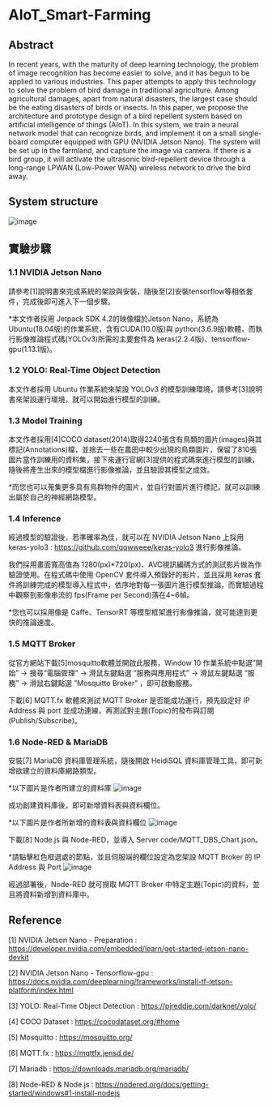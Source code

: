 # AIoT_Smart-Farming

## Abstract
In recent years, with the maturity of deep learning technology, the problem of image recognition has become easier to solve, and it has begun to be applied to various industries. This paper attempts to apply this technology to solve the problem of bird damage in traditional agriculture. Among agricultural damages, apart from natural disasters, the largest case should be the eating disasters of birds or insects. In this paper, we propose the architecture and prototype design of a bird repellent system based on artificial intelligence of things (AIoT). In this system, we train a neural network model that can recognize birds, and implement it on a small single-board computer equipped with GPU (NVIDIA Jetson Nano). The system will be set up in the farmland, and capture the image via camera. If there is a bird group, it will activate the ultrasonic bird-repellent device through a long-range LPWAN  (Low-Power WAN) wireless network  to drive the bird away.

## System structure
![image](https://github.com/TzuHaoTsai/AIoT_Smart-Farming/blob/main/images/System%20structure.png)

## 實驗步驟

### 1.1 NVIDIA Jetson Nano
請參考[1]說明書來完成系統的架設與安裝，隨後至[2]安裝tensorflow等相依套件，完成後即可進入下一個步驟。

*本文作者採用 Jetpack SDK 4.2的映像檔於Jetson Nano，系統為 Ubuntu(18.04版)的作業系統，含有CUDA(10.0版)與 python(3.6.9版)軟體，而執行影像推論程式碼(YOLOv3)所需的主要套件為 keras(2.2.4版)、tensorflow-gpu(1.13.1版)。

### 1.2 YOLO: Real-Time Object Detection
本文作者採用 Ubuntu 作業系統來架設 YOLOv3 的模型訓練環境，請參考[3]說明書來架設運行環境，就可以開始進行模型的訓練。

### 1.3 Model Training
本文作者採用[4]COCO dataset(2014)取得2240張含有鳥類的圖片(images)與其標記(Annotations)檔，並捨去一些在農田中較少出現的鳥類圖片，保留了810張圖片當作訓練用的資料集，接下來運行官網[3]提供的程式碼來進行模型的訓練，隨後將產生出來的模型檔進行影像推論，並且驗證其模型之成效。

*而您也可以蒐集更多具有鳥群物件的圖片，並自行對圖片進行標記，就可以訓練出屬於自己的神經網路模型。

### 1.4 Inference
經過模型的驗證後，若準確率為佳，就可以在 NVIDIA Jetson Nano 上採用 keras-yolo3 : https://github.com/qqwweee/keras-yolo3 進行影像推論。

我們採用畫面寬高值為 1280(px)*720(px)、AVC視訊編碼方式的測試影片做為作驗證使用。在程式碼中使用 OpenCV 套件導入預錄好的影片，並且採用 keras 套件將訓練完成的模型導入程式中，依序地對每一張圖片進行模型推論，而實驗過程中觀察到影像串流的 fps(Frame per Second)落在4~6幀。

*您也可以採用像是 Caffe、TensorRT 等模型框架進行影像推論，就可能達到更快的推論速度。

### 1.5	MQTT Broker
從官方網站下載[5]mosquitto軟體並開啟此服務，Window 10 作業系統中點選”開始” → 搜尋”電腦管理” → 滑鼠左鍵點選 ”服務與應用程式” → 滑鼠左鍵點選 ”服務” → 滑鼠右鍵點選 ”Mosquitto Broker” ，即可啟動服務。

下載[6] MQTT.fx 軟體來測試 MQTT Broker 是否能成功運行，預先設定好 IP Address 與 port 並成功連線，再測試對主題(Topic)的發布與訂閱(Publish/Subscribe)。

### 1.6	Node-RED & MariaDB 
安裝[7] MariaDB 資料庫管理系統，隨後開啟 HeidiSQL 資料庫管理工具，即可新增欲建立的資料庫網路類型。

*以下圖片是作者所建立的資料庫
![image](https://github.com/TzuHaoTsai/AIoT_Smart-Farming/blob/main/images/SQL_1.png)

成功創建資料庫後，即可新增資料表與資料欄位。

*以下圖片是作者所新增的資料表與資料欄位
![image](https://github.com/TzuHaoTsai/AIoT_Smart-Farming/blob/main/images/SQL_2.png)

下載[8] Node.js 與 Node-RED，並導入 Server code/MQTT_DBS_Chart.json。

*請點擊紅色框選處的節點，並且伺服端的欄位設定為您架設 MQTT Broker 的 IP Address 與 Port
![image](https://github.com/TzuHaoTsai/AIoT_Smart-Farming/blob/main/images/NodeRED_1.png)

經過部署後，Node-RED 就可撈取 MQTT Broker 中特定主題(Topic)的資料，並且將資料新增到資料庫中。



## Reference

[1] NVIDIA Jetson Nano - Preparation : https://developer.nvidia.com/embedded/learn/get-started-jetson-nano-devkit

[2] NVIDIA Jetson Nano - Tensorflow-gpu : https://docs.nvidia.com/deeplearning/frameworks/install-tf-jetson-platform/index.html

[3] YOLO: Real-Time Object Detection : https://pjreddie.com/darknet/yolo/

[4]	COCO Dataset : https://cocodataset.org/#home

[5] Mosquitto : https://mosquitto.org/

[6] MQTT.fx : https://mqttfx.jensd.de/

[7] Mariadb : https://downloads.mariadb.org/mariadb/

[8] Node-RED & Node.js : https://nodered.org/docs/getting-started/windows#1-install-nodejs



